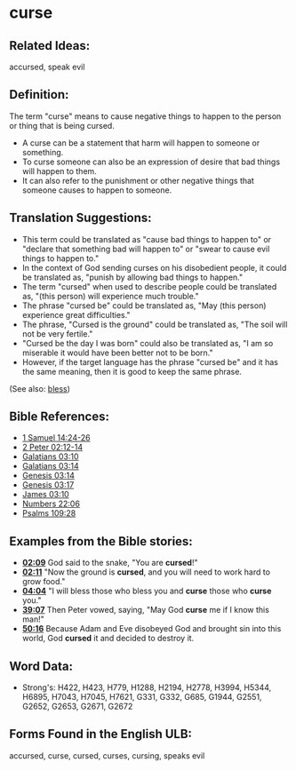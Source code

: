 # curse

## Related Ideas:

accursed, speak evil

## Definition:

The term "curse" means to cause negative things to happen to the person or thing that is being cursed.

* A curse can be a statement that harm will happen to someone or something.
* To curse someone can also be an expression of desire that bad things will happen to them.
* It can also refer to the punishment or other negative things that someone causes to happen to someone.

## Translation Suggestions:

* This term could be translated as "cause bad things to happen to" or "declare that something bad will happen to" or "swear to cause evil things to happen to."
* In the context of God sending curses on his disobedient people, it could be translated as, "punish by allowing bad things to happen."
* The term "cursed" when used to describe people could be translated as, "(this person) will experience much trouble."
* The phrase "cursed be" could be translated as, "May (this person) experience great difficulties."
* The phrase, "Cursed is the ground" could be translated as, "The soil will not be very fertile."
* "Cursed be the day I was born" could also be translated as, "I am so miserable it would have been better not to be born."
* However, if the target language has the phrase "cursed be" and it has the same meaning, then it is good to keep the same phrase.

(See also: [bless](../kt/bless.md))

## Bible References:

* [1 Samuel 14:24-26](rc://en/tn/help/1sa/14/24)
* [2 Peter 02:12-14](rc://en/tn/help/2pe/02/12)
* [Galatians 03:10](rc://en/tn/help/gal/03/10)
* [Galatians 03:14](rc://en/tn/help/gal/03/14)
* [Genesis 03:14](rc://en/tn/help/gen/03/14)
* [Genesis 03:17](rc://en/tn/help/gen/03/17)
* [James 03:10](rc://en/tn/help/jas/03/10)
* [Numbers 22:06](rc://en/tn/help/num/22/06)
* [Psalms 109:28](rc://en/tn/help/psa/109/028)

## Examples from the Bible stories:

* __[02:09](rc://en/tn/help/obs/02/09)__ God said to the snake, "You are __cursed__!"
* __[02:11](rc://en/tn/help/obs/02/11)__ "Now the ground is __cursed__, and you will need to work hard to grow food."
* __[04:04](rc://en/tn/help/obs/04/04)__ "I will bless those who bless you and __curse__ those who __curse__ you."
* __[39:07](rc://en/tn/help/obs/39/07)__ Then Peter vowed, saying, "May God __curse__ me if I know this man!"
* __[50:16](rc://en/tn/help/obs/50/16)__ Because Adam and Eve disobeyed God and brought sin into this world, God __cursed__ it and decided to destroy it.

## Word Data:

* Strong's: H422, H423, H779, H1288, H2194, H2778, H3994, H5344, H6895, H7043, H7045, H7621, G331, G332, G685, G1944, G2551, G2652, G2653, G2671, G2672

## Forms Found in the English ULB:

accursed, curse, cursed, curses, cursing, speaks evil
